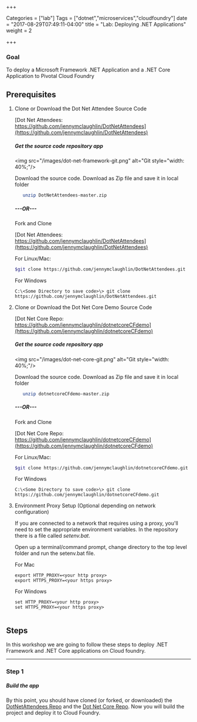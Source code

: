 +++

Categories = ["lab"]
Tags = ["dotnet","microservices","cloudfoundry"]
date = "2017-08-29T07:49:11-04:00"
title = "Lab: Deploying .NET Applications"
weight = 2

+++

### Goal

To deploy a Microsoft Framework .NET Application and a .NET Core Application to Pivotal Cloud Foundry

<!--more-->

Prerequisites
--

1. Clone or Download the Dot Net Attendee Source Code

	[Dot Net Attendees:  https://github.com/jennymclaughlin/DotNetAttendees](https://github.com/jennymclaughlin/DotNetAttendees)

	##### Get the source code repository app

	<img src="/images/dot-net-framework-git.png" alt="Git style="width: 40%;"/>

	Download the source code. Download as Zip file and save it in local folder

	```bash
	   unzip DotNetAttendees-master.zip
	```
	##### ---OR---

	Fork and Clone

	[Dot Net Attendees:  https://github.com/jennymclaughlin/DotNetAttendees](https://github.com/jennymclaughlin/DotNetAttendees)

	For Linux/Mac:
	```bash
	$git clone https://github.com/jennymclaughlin/DotNetAttendees.git
	```

	For Windows
	```
	C:\<Some Directory to save code>\> git clone https://github.com/jennymclaughlin/DotNetAttendees.git
	```
	
2. Clone or Download the Dot Net Core Demo Source Code

	[Dot Net Core Repo:  https://github.com/jennymclaughlin/dotnetcoreCFdemo](https://github.com/jennymclaughlin/dotnetcoreCFdemo)

	##### Get the source code repository app

	<img src="/images/dot-net-core-git.png" alt="Git style="width: 40%;"/>

	Download the source code. Download as Zip file and save it in local folder

	```bash
	   unzip dotnetcoreCFdemo-master.zip
	```
	##### ---OR---

	Fork and Clone

	[Dot Net Core Repo:  https://github.com/jennymclaughlin/dotnetcoreCFdemo](https://github.com/jennymclaughlin/dotnetcoreCFdemo)

	For Linux/Mac:
	```bash
	$git clone https://github.com/jennymclaughlin/dotnetcoreCFdemo.git
	```

	For Windows
	```
	C:\<Some Directory to save code>\> git clone https://github.com/jennymclaughlin/dotnetcoreCFdemo.git
	```


3. Environment Proxy Setup (Optional depending on network configuration)

	If you are connected to a network that requires using a proxy, you'll need to set the appropriate environment variables. In the repository there is a file called *setenv.bat*.

	Open up a terminal/command prompt, change directory to the top level folder and run the setenv.bat file.

	For Mac
	```
	export HTTP_PROXY=<your http proxy>
	export HTTPS_PROXY=<your https proxy>
	```

	For Windows
	```
	set HTTP_PROXY=<your http proxy>
	set HTTPS_PROXY=<your https proxy>

	
Steps
--

In this workshop we are going to follow these steps to deploy .NET Framework and .NET Core applications on Cloud foundry.

***
### Step 1
##### Build the app
By this point, you should have cloned (or forked, or downloaded) the [DotNetAttendees Repo](https://github.com/jennymclaughlin/DotNetAttendees) and the [Dot Net Core Repo](https://github.com/jennymclaughlin/dotnetcoreCFdemo).  Now you will build the project and deploy it to Cloud Foundry.

